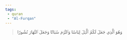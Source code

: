 ```yaml
---
tags: 
 - quran 
 - "Al-Furqan"
---
```


> وَهُوَ ٱلَّذِي جَعَلَ لَكُمُ ٱلَّيۡلَ لِبَاسٗا وَٱلنَّوۡمَ سُبَاتٗا وَجَعَلَ ٱلنَّهَارَ نُشُورٗا
